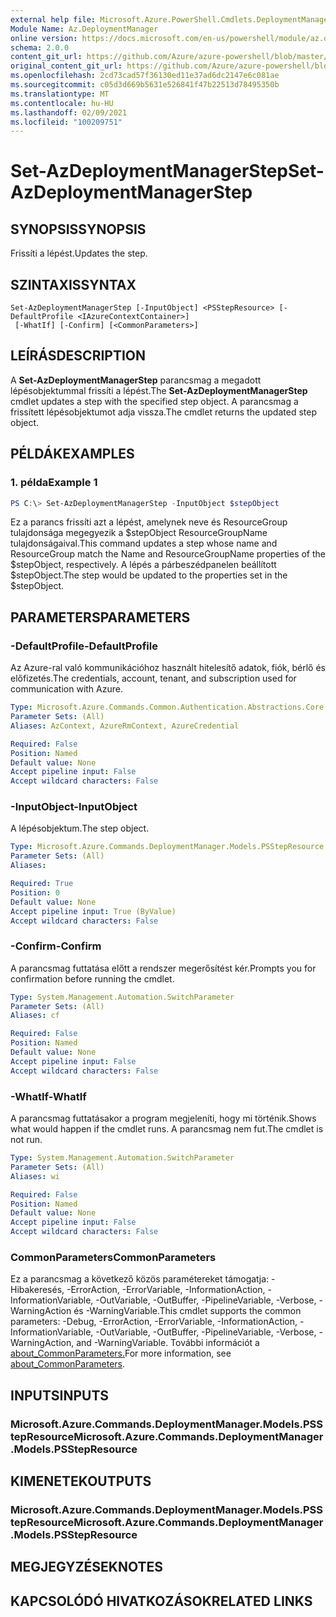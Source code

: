 ```yaml
---
external help file: Microsoft.Azure.PowerShell.Cmdlets.DeploymentManager.dll-Help.xml
Module Name: Az.DeploymentManager
online version: https://docs.microsoft.com/en-us/powershell/module/az.deploymentmanager/set-azdeploymentmanagerstep
schema: 2.0.0
content_git_url: https://github.com/Azure/azure-powershell/blob/master/src/DeploymentManager/DeploymentManager/help/Set-AzDeploymentManagerStep.md
original_content_git_url: https://github.com/Azure/azure-powershell/blob/master/src/DeploymentManager/DeploymentManager/help/Set-AzDeploymentManagerStep.md
ms.openlocfilehash: 2cd73cad57f36130ed11e37ad6dc2147e6c081ae
ms.sourcegitcommit: c05d3d669b5631e526841f47b22513d78495350b
ms.translationtype: MT
ms.contentlocale: hu-HU
ms.lasthandoff: 02/09/2021
ms.locfileid: "100209751"
---
```

# <span data-ttu-id="f654f-101">Set-AzDeploymentManagerStep</span><span class="sxs-lookup"><span data-stu-id="f654f-101">Set-AzDeploymentManagerStep</span></span>

## <span data-ttu-id="f654f-102">SYNOPSIS</span><span class="sxs-lookup"><span data-stu-id="f654f-102">SYNOPSIS</span></span>
<span data-ttu-id="f654f-103">Frissíti a lépést.</span><span class="sxs-lookup"><span data-stu-id="f654f-103">Updates the step.</span></span>

## <span data-ttu-id="f654f-104">SZINTAXIS</span><span class="sxs-lookup"><span data-stu-id="f654f-104">SYNTAX</span></span>

```
Set-AzDeploymentManagerStep [-InputObject] <PSStepResource> [-DefaultProfile <IAzureContextContainer>]
 [-WhatIf] [-Confirm] [<CommonParameters>]
```

## <span data-ttu-id="f654f-105">LEÍRÁS</span><span class="sxs-lookup"><span data-stu-id="f654f-105">DESCRIPTION</span></span>
<span data-ttu-id="f654f-106">A **Set-AzDeploymentManagerStep** parancsmag a megadott lépésobjektummal frissíti a lépést.</span><span class="sxs-lookup"><span data-stu-id="f654f-106">The **Set-AzDeploymentManagerStep** cmdlet updates a step with the specified step object.</span></span>
<span data-ttu-id="f654f-107">A parancsmag a frissített lépésobjektumot adja vissza.</span><span class="sxs-lookup"><span data-stu-id="f654f-107">The cmdlet returns the updated step object.</span></span>

## <span data-ttu-id="f654f-108">PÉLDÁK</span><span class="sxs-lookup"><span data-stu-id="f654f-108">EXAMPLES</span></span>

### <span data-ttu-id="f654f-109">1. példa</span><span class="sxs-lookup"><span data-stu-id="f654f-109">Example 1</span></span>
```powershell
PS C:\> Set-AzDeploymentManagerStep -InputObject $stepObject
```

<span data-ttu-id="f654f-110">Ez a parancs frissíti azt a lépést, amelynek neve és ResourceGroup tulajdonsága megegyezik a $stepObject ResourceGroupName tulajdonságaival.</span><span class="sxs-lookup"><span data-stu-id="f654f-110">This command updates a step whose name and ResourceGroup match the Name and ResourceGroupName properties of the $stepObject, respectively.</span></span>
<span data-ttu-id="f654f-111">A lépés a párbeszédpanelen beállított $stepObject.</span><span class="sxs-lookup"><span data-stu-id="f654f-111">The step would be updated to the properties set in the $stepObject.</span></span>

## <span data-ttu-id="f654f-112">PARAMETERS</span><span class="sxs-lookup"><span data-stu-id="f654f-112">PARAMETERS</span></span>

### <span data-ttu-id="f654f-113">-DefaultProfile</span><span class="sxs-lookup"><span data-stu-id="f654f-113">-DefaultProfile</span></span>
<span data-ttu-id="f654f-114">Az Azure-ral való kommunikációhoz használt hitelesítő adatok, fiók, bérlő és előfizetés.</span><span class="sxs-lookup"><span data-stu-id="f654f-114">The credentials, account, tenant, and subscription used for communication with Azure.</span></span>

```yaml
Type: Microsoft.Azure.Commands.Common.Authentication.Abstractions.Core.IAzureContextContainer
Parameter Sets: (All)
Aliases: AzContext, AzureRmContext, AzureCredential

Required: False
Position: Named
Default value: None
Accept pipeline input: False
Accept wildcard characters: False
```

### <span data-ttu-id="f654f-115">-InputObject</span><span class="sxs-lookup"><span data-stu-id="f654f-115">-InputObject</span></span>
<span data-ttu-id="f654f-116">A lépésobjektum.</span><span class="sxs-lookup"><span data-stu-id="f654f-116">The step object.</span></span>

```yaml
Type: Microsoft.Azure.Commands.DeploymentManager.Models.PSStepResource
Parameter Sets: (All)
Aliases:

Required: True
Position: 0
Default value: None
Accept pipeline input: True (ByValue)
Accept wildcard characters: False
```

### <span data-ttu-id="f654f-117">-Confirm</span><span class="sxs-lookup"><span data-stu-id="f654f-117">-Confirm</span></span>
<span data-ttu-id="f654f-118">A parancsmag futtatása előtt a rendszer megerősítést kér.</span><span class="sxs-lookup"><span data-stu-id="f654f-118">Prompts you for confirmation before running the cmdlet.</span></span>

```yaml
Type: System.Management.Automation.SwitchParameter
Parameter Sets: (All)
Aliases: cf

Required: False
Position: Named
Default value: None
Accept pipeline input: False
Accept wildcard characters: False
```

### <span data-ttu-id="f654f-119">-WhatIf</span><span class="sxs-lookup"><span data-stu-id="f654f-119">-WhatIf</span></span>
<span data-ttu-id="f654f-120">A parancsmag futtatásakor a program megjeleníti, hogy mi történik.</span><span class="sxs-lookup"><span data-stu-id="f654f-120">Shows what would happen if the cmdlet runs.</span></span>
<span data-ttu-id="f654f-121">A parancsmag nem fut.</span><span class="sxs-lookup"><span data-stu-id="f654f-121">The cmdlet is not run.</span></span>

```yaml
Type: System.Management.Automation.SwitchParameter
Parameter Sets: (All)
Aliases: wi

Required: False
Position: Named
Default value: None
Accept pipeline input: False
Accept wildcard characters: False
```

### <span data-ttu-id="f654f-122">CommonParameters</span><span class="sxs-lookup"><span data-stu-id="f654f-122">CommonParameters</span></span>
<span data-ttu-id="f654f-123">Ez a parancsmag a következő közös paramétereket támogatja: -Hibakeresés, -ErrorAction, -ErrorVariable, -InformationAction, -InformationVariable, -OutVariable, -OutBuffer, -PipelineVariable, -Verbose, -WarningAction és -WarningVariable.</span><span class="sxs-lookup"><span data-stu-id="f654f-123">This cmdlet supports the common parameters: -Debug, -ErrorAction, -ErrorVariable, -InformationAction, -InformationVariable, -OutVariable, -OutBuffer, -PipelineVariable, -Verbose, -WarningAction, and -WarningVariable.</span></span> <span data-ttu-id="f654f-124">További információt a [about_CommonParameters.](http://go.microsoft.com/fwlink/?LinkID=113216)</span><span class="sxs-lookup"><span data-stu-id="f654f-124">For more information, see [about_CommonParameters](http://go.microsoft.com/fwlink/?LinkID=113216).</span></span>

## <span data-ttu-id="f654f-125">INPUTS</span><span class="sxs-lookup"><span data-stu-id="f654f-125">INPUTS</span></span>

### <span data-ttu-id="f654f-126">Microsoft.Azure.Commands.DeploymentManager.Models.PSStepResource</span><span class="sxs-lookup"><span data-stu-id="f654f-126">Microsoft.Azure.Commands.DeploymentManager.Models.PSStepResource</span></span>

## <span data-ttu-id="f654f-127">KIMENETEK</span><span class="sxs-lookup"><span data-stu-id="f654f-127">OUTPUTS</span></span>

### <span data-ttu-id="f654f-128">Microsoft.Azure.Commands.DeploymentManager.Models.PSStepResource</span><span class="sxs-lookup"><span data-stu-id="f654f-128">Microsoft.Azure.Commands.DeploymentManager.Models.PSStepResource</span></span>

## <span data-ttu-id="f654f-129">MEGJEGYZÉSEK</span><span class="sxs-lookup"><span data-stu-id="f654f-129">NOTES</span></span>

## <span data-ttu-id="f654f-130">KAPCSOLÓDÓ HIVATKOZÁSOK</span><span class="sxs-lookup"><span data-stu-id="f654f-130">RELATED LINKS</span></span>
